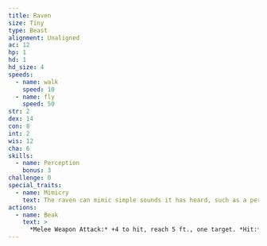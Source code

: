 ```yaml
---
title: Raven
size: Tiny
type: Beast
alignment: Unaligned
ac: 12
hp: 1
hd: 1
hd_size: 4
speeds:
  - name: walk
    speed: 10
  - name: fly
    speed: 50
str: 2
dex: 14
con: 8
int: 2
wis: 12
cha: 6
skills:
  - name: Perception
    bonus: 3
challenge: 0
special_traits:
  - name: Mimicry
    text: The raven can mimic simple sounds it has heard, such as a person whispering, a baby crying, or an animal chittering. A creature that hears the sounds can tell they are imitations with a successful DC 10 Wisdom (Insight) check.
actions:
  - name: Beak
    text: >
      *Melee Weapon Attack:* +4 to hit, reach 5 ft., one target. *Hit:* 1 piercing damage.
---
```

